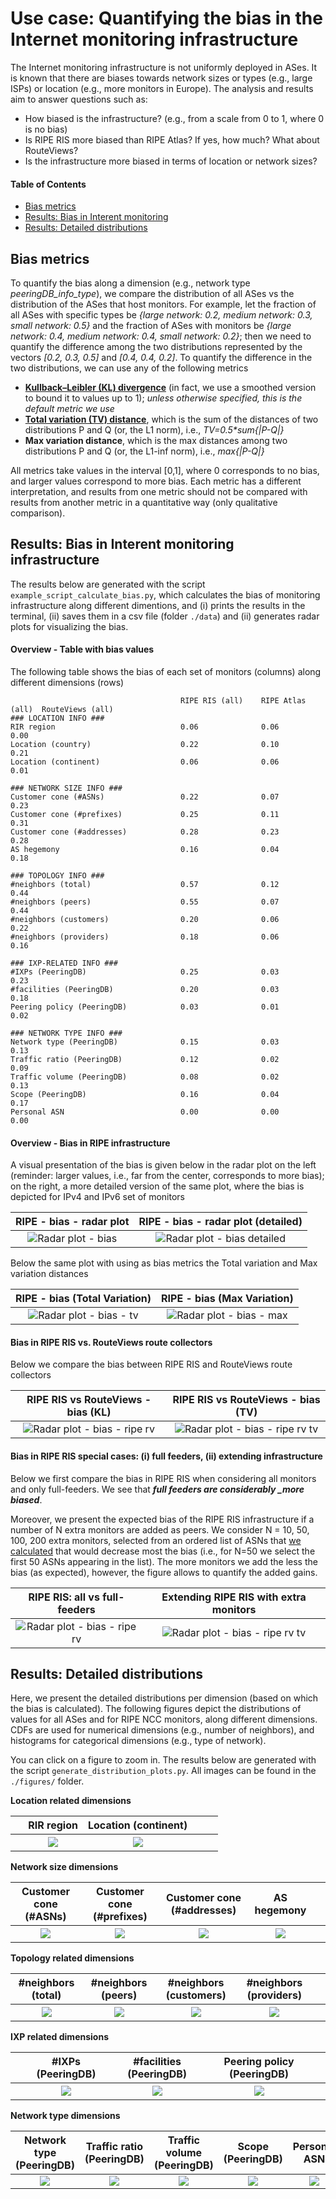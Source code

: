 # Use case: Quantifying the bias in the Internet monitoring infrastructure

The Internet monitoring infrastructure is not uniformly deployed in ASes. It is known that there are biases towards network sizes or types (e.g., large ISPs) or location (e.g., more monitors in Europe). The analysis and results aim to answer questions such as:
* How biased is the infrastructure? (e.g., from a scale from 0 to 1, where 0 is no bias)
* Is RIPE RIS more biased than RIPE Atlas? If yes, how much? What about RouteViews?
* Is the infrastructure more biased in terms of location or network sizes?


#### Table of Contents  
- [Bias metrics](#bias-metrics)  
- [Results: Bias in Interent monitoring](#results-bias-in-interent-monitoring-infrastructure)  
- [Results: Detailed distributions](#results-detailed-distributions)



## Bias metrics
To quantify the bias along a dimension (e.g., network type _peeringDB_info_type_), we compare the distribution of all ASes vs the distribution of the ASes that host monitors. For example, let the fraction of all ASes with specific types be _{large network: 0.2, medium network: 0.3, small network: 0.5}_ and the fraction of ASes with monitors be _{large network: 0.4, medium network: 0.4, small network: 0.2}_; then we need to quantify the difference among the two distributions represented by the vectors _[0.2, 0.3, 0.5]_ and _[0.4, 0.4, 0.2]_. To quantify the difference in the two distributions, we can use any of the following metrics 
- [**Kullback–Leibler (KL) divergence**]( https://en.wikipedia.org/wiki/Kullback%E2%80%93Leibler_divergence ) (in fact, we use a smoothed version to bound it to values up to 1); _unless otherwise specified, this is the default metric we use_
- [**Total variation (TV) distance**]( https://en.wikipedia.org/wiki/Total_variation_distance_of_probability_measures ), which is the sum of the distances of two distributions P and Q (or, the L1 norm), i.e., _TV=0.5*sum{|P-Q|}_
- **Max variation distance**, which is the max distances among two distributions P and Q (or, the L1-inf norm), i.e., _max{|P-Q|}_

All metrics take values in the interval [0,1], where 0 corresponds to no bias, and larger values correspond to more bias. Each metric has a different interpretation, and results from one metric should not be compared with results from another metric in a quantitative way (only qualitative comparison).

## Results: Bias in Interent monitoring infrastructure 
The results below are generated with the script `example_script_calculate_bias.py`, which calculates the bias of monitoring infrastructure along different dimentions, and (i) prints the results in the terminal, (ii) saves them in a csv file (folder `./data`) and (ii) generates radar plots for visualizing the bias.

#### Overview - Table with bias values 
The following table shows the bias of each set of monitors (columns) along different dimensions (rows)
```
                                      RIPE RIS (all)    RIPE Atlas (all)  RouteViews (all)
### LOCATION INFO ###
RIR region                            0.06              0.06              0.00
Location (country)                    0.22              0.10              0.21
Location (continent)                  0.06              0.06              0.01

### NETWORK SIZE INFO ### 
Customer cone (#ASNs)                 0.22              0.07              0.23
Customer cone (#prefixes)             0.25              0.11              0.31
Customer cone (#addresses)            0.28              0.23              0.28
AS hegemony                           0.16              0.04              0.18

### TOPOLOGY INFO ###
#neighbors (total)                    0.57              0.12              0.44
#neighbors (peers)                    0.55              0.07              0.44
#neighbors (customers)                0.20              0.06              0.22
#neighbors (providers)                0.18              0.06              0.16

### IXP-RELATED INFO ###
#IXPs (PeeringDB)                     0.25              0.03              0.23
#facilities (PeeringDB)               0.20              0.03              0.18
Peering policy (PeeringDB)            0.03              0.01              0.02

### NETWORK TYPE INFO ###
Network type (PeeringDB)              0.15              0.03              0.13
Traffic ratio (PeeringDB)             0.12              0.02              0.09
Traffic volume (PeeringDB)            0.08              0.02              0.13
Scope (PeeringDB)                     0.16              0.04              0.17
Personal ASN                          0.00              0.00              0.00

```



#### Overview - Bias in RIPE infrastructure
A visual presentation of the bias is given below in the radar plot on the left (reminder: larger values, i.e., far from the center, corresponds to more bias); on the right, a more detailed version of the same plot, where the bias is depicted for IPv4 and IPv6 set of monitors


RIPE - bias - radar plot             |  RIPE - bias - radar plot (detailed)
:-------------------------:|:-------------------------:
![Radar plot - bias](./figures/fig_radar_RIPE.png?raw=true)  |  ![Radar plot - bias detailed](./figures/fig_radar_RIPE_detailed.png?raw=true)



Below the same plot with using as bias metrics the Total variation and Max variation distances

RIPE - bias (Total Variation)             |  RIPE - bias (Max Variation)
:-------------------------:|:-------------------------:
![Radar plot - bias - tv](./figures/fig_radar_RIPE_tv.png?raw=true)  |  ![Radar plot - bias - max](./figures/fig_radar_RIPE_max.png?raw=true)



#### Bias in RIPE RIS vs. RouteViews route collectors

Below we compare the bias between RIPE RIS and RouteViews route collectors

RIPE RIS vs RouteViews - bias (KL)             |  RIPE RIS vs RouteViews - bias (TV)
:-------------------------:|:-------------------------:
![Radar plot - bias - ripe rv](./figures/fig_radar_RIPE_RV.png?raw=true)  |  ![Radar plot - bias - ripe rv tv](./figures/fig_radar_RIPE_RV_tv.png?raw=true)



#### Bias in RIPE RIS special cases: (i) full feeders, (ii) extending infrastructure

Below we first compare the bias in RIPE RIS when considering all monitors and only full-feeders. We see that _**full feeders are considerably _more biased**_. 

Moreover, we present the expected bias of the RIPE RIS infrastructure if a number of N extra monitors are added as peers. We consider N = 10, 50, 100, 200 extra monitors, selected from an ordered list of ASNs that [we calculated]( https://github.com/sermpezis/ai4netmon/tree/dev/TEMP_pavlos/bias_sort_nonRIS_asns ) that would decrease most the bias (i.e., for N=50 we select the first 50 ASNs appearing in the list). The more monitors we add the less the bias (as expected), however, the figure allows to quantify the added gains.

RIPE RIS: all vs full-feeders             |  Extending RIPE RIS with extra monitors
:-------------------------:|:-------------------------:
![Radar plot - bias - ripe rv](./figures/fig_radar_RIPE_full.png?raw=true)  |  ![Radar plot - bias - ripe rv tv](./figures/fig_radar_RIPE_plus.png?raw=true)





## Results: Detailed distributions

Here, we present the detailed distributions per dimension (based on which the bias is calculated). The following figures depict the distributions of values for all ASes and for RIPE NCC monitors, along different dimensions. CDFs are used for numerical dimensions (e.g., number of neighbors), and histograms for categorical dimensions (e.g., type of network).

You can click on a figure to zoom in. The results below are generated with the script `generate_distribution_plots.py`. All images can be found in the `./figures/` folder.  

**Location related dimensions**

&nbsp;|RIR region|Location (continent)|&nbsp;| &nbsp;
:---:|:---:|:---:|:---:|:---:
&nbsp; |![](./figures/Fig_Histogram_AS_rank_source.png?raw=true)| ![](./figures/Fig_Histogram_AS_rank_continent.png?raw=true)|&nbsp;|&nbsp;


**Network size dimensions**

Customer cone (#ASNs) | Customer cone (#prefixes) | Customer cone (#addresses) | AS hegemony | &nbsp;
:---:|:---:|:---:|:---:|:---:
![](./figures/Fig_CDF_AS_rank_numberAsns.png?raw=true)|![](./figures/Fig_CDF_AS_rank_numberPrefixes.png?raw=true)|![](./figures/Fig_CDF_AS_rank_numberAddresses.png?raw=true)|![](./figures/Fig_CDF_AS_hegemony.png?raw=true)|&nbsp;


**Topology related dimensions**

#neighbors (total)|#neighbors (peers)|#neighbors (customers)|#neighbors (providers)|&nbsp;
:---:|:---:|:---:|:---:|:---:
![](./figures/Fig_CDF_AS_rank_total.png?raw=true)|![](./figures/Fig_CDF_AS_rank_peer.png?raw=true)|![](./figures/Fig_CDF_AS_rank_customer.png?raw=true)|![](./figures/Fig_CDF_AS_rank_provider.png?raw=true)|&nbsp;



**IXP related dimensions**

&nbsp;|#IXPs (PeeringDB)|#facilities (PeeringDB)|Peering policy (PeeringDB)|&nbsp;
:---:|:---:|:---:|:---:|:---:
&nbsp;|![](./figures/Fig_CDF_peeringDB_ix_count.png?raw=true)|![](./figures/Fig_CDF_peeringDB_fac_count.png?raw=true)|![](./figures/Fig_Histogram_peeringDB_policy_general.png?raw=true)|&nbsp;


**Network type dimensions**

Network type (PeeringDB)|Traffic ratio (PeeringDB)|Traffic volume (PeeringDB)|Scope (PeeringDB)|Personal ASN
:---:|:---:|:---:|:---:|:---:
![](./figures/Fig_Histogram_peeringDB_info_type.png?raw=true)|![](./figures/Fig_Histogram_peeringDB_info_ratio.png?raw=true)|![](./figures/Fig_Histogram_peeringDB_info_traffic.png?raw=true)|![](./figures/Fig_Histogram_peeringDB_info_scope.png?raw=true)|![](./figures/Fig_Histogram_is_personal_AS.png?raw=true)
